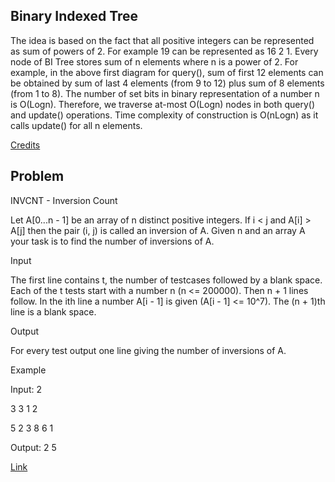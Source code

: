 ## Binary Indexed Tree

The idea is based on the fact that all positive integers can be represented as sum of powers of 2. For example 19 can be represented as 16  2  1. Every node of BI Tree stores sum of n elements where n is a power of 2. For example, in the above first diagram for query(), sum of first 12 elements can be obtained by sum of last 4 elements (from 9 to 12) plus sum of 8 elements (from 1 to 8). The number of set bits in binary representation of a number n is O(Logn). Therefore, we traverse at-most O(Logn) nodes in both query() and update() operations. Time complexity of construction is O(nLogn) as it calls update() for all n elements. 

[Credits](http://www.geeksforgeeks.org/binary-indexed-tree-or-fenwick-tree-2/)

## Problem 

INVCNT - Inversion Count

Let A[0...n - 1] be an array of n distinct positive integers. If i < j and A[i] > A[j] then the pair (i, j) is called an inversion of A. Given n and an array A your task is to find the number of inversions of A.

Input

The first line contains t, the number of testcases followed by a blank space. Each of the t tests start with a number n (n <= 200000). Then n + 1 lines follow. In the ith line a number A[i - 1] is given (A[i - 1] <= 10^7). The (n + 1)th line is a blank space.

Output

For every test output one line giving the number of inversions of A.

Example

Input:
2

3
3
1
2

5
2
3
8
6
1


Output:
2
5

[Link](http://www.spoj.com/problems/INVCNT/)